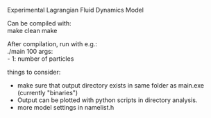 Experimental Lagrangian Fluid Dynamics Model

Can be compiled with:  
make clean
make


After compilation, run with e.g.:  
./main 100
args:  
    - 1: number of particles  

things to consider:  
- make sure that output directory exists in same folder
  as main.exe (currently "binaries")
- Output can be plotted with python scripts in directory analysis.
- more model settings in namelist.h
